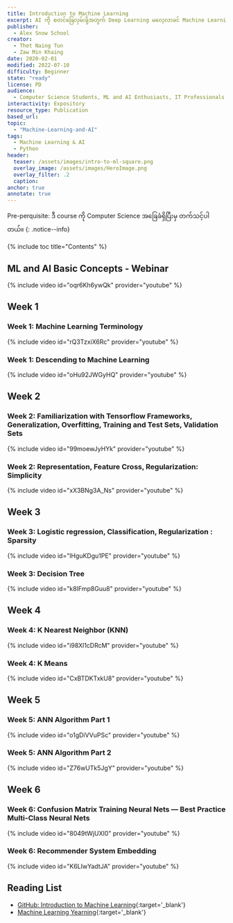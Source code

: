 ```yaml
---
title: Introduction to Machine Learning
excerpt: AI ကို စတင်ခြေလှမ်းဖို့အတွက် Deep Learning မလေ့လာခင် Machine Learning ရဲ့ basics တွေ ဖြစ်တဲ့ ML Algorithms ၊ ကိုယ် train ချင်တဲ့ Datasets အကြောင်း၊ Accuracy နဲ့ Loss ဆိုတာတွေ အစရှိတဲ့ Theory and Basics တွေအကြောင်း လေ့လာရမှာ ဖြစ်ပါတယ်။
publisher:
  - Alex Snow School
creator:
  - Thet Naing Tun
  - Zaw Min Khaing 
date: 2020-02-01
modified: 2022-07-10
difficulty: Beginner
state: "ready"
license: PD
audience:
  - Computer Science Students, ML and AI Enthusiasts, IT Professionals
interactivity: Expository
resource_type: Publication
based_url: 
topic:
  - "Machine-Learning-and-AI"
tags:
  - Machine Learning & AI
  - Python
header:
  teaser: /assets/images/intro-to-ml-square.png
  overlay_image: /assets/images/HeroImage.png
  overlay_filter: .2
  caption: 
anchor: true
annotate: true
---
```


Pre-perquisite: ဒီ course ကို Computer Science အခြေခံရှိပြီးမှ တက်သင့်ပါတယ်။
{: .notice--info}

{% include toc title="Contents" %}

## ML and AI Basic Concepts - Webinar


{% include video id="oqr6Kh6ywQk" provider="youtube" %}

## Week 1

### Week 1: Machine Learning Terminology

{% include video id="rQ3TzxiX6Rc" provider="youtube" %}


### Week 1: Descending to Machine Learning

{% include video id="oHu92JWGyHQ" provider="youtube" %}

## Week 2

### Week 2: Familiarization with Tensorflow Frameworks, Generalization, Overfitting, Training and Test Sets, Validation Sets

{% include video id="99moewJyHYk" provider="youtube" %}

### Week 2: Representation, Feature Cross, Regularization: Simplicity

{% include video id="xX3BNg3A_Ns" provider="youtube" %}

## Week 3

### Week 3: Logistic regression, Classification, Regularization : Sparsity

{% include video id="lHguKDgu1PE" provider="youtube" %}

### Week 3: Decision Tree

{% include video id="k8IFmp8Guu8" provider="youtube" %}


## Week 4

### Week 4: K Nearest Neighbor (KNN)

{% include video id="i98Xl1cDRcM" provider="youtube" %}

### Week 4: K Means

{% include video id="CxBTDKTxkU8" provider="youtube" %}

## Week 5

### Week 5: ANN Algorithm Part 1

{% include video id="o1gDiVVuPSc" provider="youtube" %}

### Week 5: ANN Algorithm Part 2

{% include video id="Z76wUTk5JgY" provider="youtube" %}

## Week 6

### Week 6: Confusion Matrix Training Neural Nets — Best Practice Multi-Class Neural Nets

{% include video id="8049tWjUXI0" provider="youtube" %}

### Week 6: Recommender System Embedding

{% include video id="K6LIwYadtJA" provider="youtube" %}

## Reading List

- [GitHub: Introduction to Machine Learning](https://github.com/alexsnowschool/introduction-to-machine-learning){:target='_blank'}
- [Machine Learning Yearning](https://drive.google.com/file/d/1s1tasgwaEgh4LVAYZ-AEu5nJrvueBQiN/view?usp=sharing){:target='_blank'}
